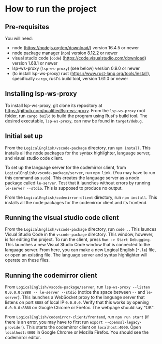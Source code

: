 # How to run the project
## Pre-requisites
You will need:
 - node (https://nodejs.org/en/download/) version 16.4.5 or newer
 - node package manager (`npm`) version 8.12.2 or newer
 - visual studio code (`code`) (https://code.visualstudio.com/download) version 1.68.1 or newer
 - lsp-ws-proxy (`lsp-ws-proxy`) (see below) version 0.9.0 or newer
 - (to install lsp-ws-proxy) rust (https://www.rust-lang.org/tools/install), specifically `cargo`, rust's build tool, version 1.61.0 or newer

## Installing lsp-ws-proxy
To install lsp-ws-proxy, git clone its repository at https://github.com/qualified/lsp-ws-proxy. From the `lsp-ws-proxy` root folder, run `cargo build` to build the program using Rust's build tool. The desired executable, `lsp-ws-proxy`, can now be found in `target/debug`. 

## Initial set up
From the `LogicalEnglish/vscode-package` directory, run `npm install`. This installs all the node packages for the syntax highlighter, language server, and visual studio code client. 

To set up the language server for the codemirror client, from `LogicalEnglish/vscode-package/server`, run `npm link`. (You may have to run this command as `sudo`). This creates the language server as a node package called `le-server`. Test that it launches without errors by running `le-server --stdio`. This is supposed to produce no output.

From the `LogicalEnglish/codemirror-client` directory, run `npm install`. This installs all the node packages for the codemirror client and its frontend.


## Running the visual studio code client
From the `LogicalEnglish/vscode-package` directory, run `code .`. This launces Visual Studio Code in the `vscode-package` directory. This window, however, is for editing the project. 
To run the client, press `Run -> Start Debugging`. This launches a new Visual Studio Code window that is connected to the language server. From here, you can make a new Logical English (`*.le`) file, or open an existing file. The language server and syntax highlighter will operate on these files.


## Running the codemirror client
From `LogicalEnglish/vscode-package/server`, run `lsp-ws-proxy --listen 0.0.0.0:8888 -- le-server --stdio` (notice the space between `--` and `le-server`). This launches a WebSocket proxy to the language server that listens on port `8888` of local IP `0.0.0.0`. Verify that this works by opening `0.0.0.0:8888` on Google Chrome or Firefox. The webpage should say "OK".

From `LogicalEnglish/codemirror-client/frontend`, run `npm run start` (if there is an error, you may have to first run `export --openssl-legacy-provider`). This starts the codemirror client on `localhost:4000`. Open `localhost:4000` in Google Chrome or Mozilla Firefox. You should see the codemirror editor.
